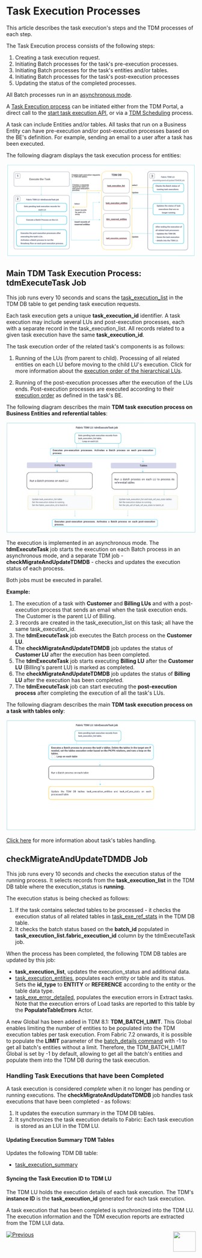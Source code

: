 # Task Execution Processes

This article describes the task execution's steps and the TDM processes of each step.

The Task Execution process consists of the following steps:

1. Creating a task execution request.
2. Initiating Batch processes for the task's pre-execution processes.
3. Initiating Batch processes for the task's entities and/or tables.
4. Initiating  Batch processes for the task's post-execution processes
5. Updating the status of the completed processes.

All Batch processes run in an [asynchronous mode](/articles/20_jobs_and_batch_services/17_batch_process_flow.md#batch-process-execution--resiliency). 

A [Task Execution process](/articles/TDM/tdm_gui/26_task_execution.md) can be initiated either from the TDM Portal, a direct call to the [start task execution API](/articles/TDM/tdm_gui/TDM_Task_Execution_Flows_APIs/04_execute_task_API.md), or via a [TDM Scheduling](/articles/TDM/tdm_gui/22_task_execution_timing_tab.md) process.  

A task can include Entities and/or tables. All tasks that run on a Business Entity can have pre-execution and/or post-execution processes based on the BE's definition. For example, sending an email to a user after a task has been executed.

The following diagram displays the task execution process for entities:

![task execution process](images/tdm_task_execution_processes.png)



## Main TDM Task Execution Process: tdmExecuteTask Job

This job runs every 10 seconds and scans the [task_execution_list](02_tdm_database.md#task_execution_list) in the TDM DB table to get pending task execution requests.

Each task execution gets a unique **task_execution_id** identifier. A task execution may include several LUs and post-execution processes, each with a separate record in the task_execution_list. All records related to a given task execution have the same **task_execution_id**. 

The task execution order of the related task's components is as follows:

1. Running of the LUs (from parent to child). Processing of all related entities on each LU before moving to the child LU's execution. Click for more information about the [execution order of the hierarchical LUs](/articles/TDM/tdm_overview/03_business_entity_overview.md#task-execution-of-hierarchical-business-entities).

2. Running of the post-execution processes after the execution of the LUs ends. Post-execution processes are executed according to their [execution order](/articles/TDM/tdm_gui/04_tdm_gui_business_entity_window.md#post-execution-processes-tab) as defined in the task's BE.

The following diagram describes the main **TDM task execution process on Business Entities and referential tables**:

![task execution job](images/tdmExcuteTask_job_flow.png)

The execution is implemented in an asynchronous mode. The **tdmExecuteTask** job starts the execution on each Batch process in an asynchronous mode, and a separate TDM job - **checkMigrateAndUpdateTDMDB** - checks and updates the execution status of each process.

Both jobs must be executed in parallel. 

**Example:**

1. The execution of a task with **Customer** and **Billing LUs** and with a post-execution process that sends an email when the task execution ends. The Customer is the parent LU of Billing. 
2. 3 records are created in the task_execution_list on this task; all have the same task_execution_id.
3. The **tdmExecuteTask** job executes the Batch process on the **Customer LU**. 
4. The **checkMigrateAndUpdateTDMDB** job updates the status of **Customer LU** after the execution has been completed.
5. The **tdmExecuteTask** job starts executing **Billing LU** after the **Customer LU** (Billing's parent LU) is marked as completed.
6. The **checkMigrateAndUpdateTDMDB** job updates the status of **Billing LU** after the execution has been completed.
7. The **tdmExecuteTask** job can start executing the **post-execution process** after completing the execution of all the task's LUs.



The following diagram describes the main **TDM task execution process on a task with tables only**:

![task execution job](images/task_execution_flow_tables_only.png)



[Click here](/articles/TDM/tdm_implementation/09_tdm_reference_implementation.md) for more information about task's tables handling.

## checkMigrateAndUpdateTDMDB Job

This job runs every 10 seconds and checks the execution status of the running process. It selects records from the **task_execution_list** in the TDM DB table where the execution_status is **running**.

The execution status is being checked as follows:

1. If the task contains selected tables to be processed - it checks the execution status of all related tables in [task_exe_ref_stats](02_tdm_database.md#task_ref_exe_stats) in the TDM DB table.
2. It checks the batch status based on the **batch_id** populated in **task_execution_list.fabric_execution_id** column by the tdmExecuteTask job. 

When the process has been completed, the following TDM DB tables are updated by this job:

- **task_execution_list**, updates the execution_status and additional data.
- [task_execution_entities](02_tdm_database.md#task_execution_entities), populates each entity or table and its status. Sets the **id_type** to **ENTITY** or **REFERENCE** according to the entity or the table data type.
- [task_exe_error_detailed](02_tdm_database.md#task_exe_error_detailed), populates the execution errors in Extract tasks. Note that the execution errors of Load tasks are reported to this table by the **PopulateTableErrors** Actor.

A new Global has been added in TDM 8.1: **TDM_BATCH_LIMIT**. This Global enables limiting the number of entities to be populated into the TDM execution tables per task execution. From Fabric 7.2 onwards, it is possible to populate the **LIMIT** parameter of the [batch_details command](/articles/20_jobs_and_batch_services/12_batch_sync_commands.md#batch_details-batch_id-statusstatus-entitiesentity-1entity-2-affinityaffinity-limitlimit-sort_by_process_timetruefalse) with -1 to get all batch's entities without a limit. Therefore, the TDM_BATCH_LIMIT Global is set by -1 by default, allowing to get all the batch's entities and populate them into the TDM DB during the task execution.

### Handling Task Executions that have been Completed

A task execution is considered *complete* when it no longer has pending or running executions. The **checkMigrateAndUpdateTDMDB** job handles task executions that have been completed - as follows:

1. It updates the execution summary in the TDM DB tables.
2. It synchronizes the task execution details to Fabric: Each task execution is stored as an LUI in the TDM LU. 

#### Updating Execution Summary TDM Tables

Updates the following TDM DB table:

- [task_execution_summary](02_tdm_database.md#task_execution_summary)

#### Syncing the Task Execution ID to TDM LU

The TDM LU holds the execution details of each task execution. The TDM's **instance ID** is the **task_execution_id** generated for each task execution.

A task execution that has been completed is synchronized into the TDM LU. The execution information and the TDM execution reports are extracted from the TDM LUI data.



[![Previous](/articles/images/Previous.png)](02_tdm_database.md)[<img align="right" width="60" height="54" src="/articles/images/Next.png">](03a_task_execution_building_entity_list_on_tasks_LUs.md)






